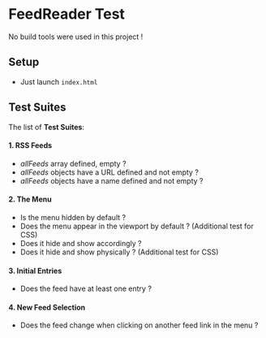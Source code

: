 # FeedReader Test

No build tools were used in this project !

## Setup
- Just launch `index.html`

## Test Suites

The list of **Test Suites**:

#### 1. RSS Feeds
- *allFeeds* array defined, empty ?
- *allFeeds* objects have a URL defined and not empty ?
- *allFeeds* objects have a name defined and not empty ?

#### 2. The Menu
- Is the menu hidden by default ?
- Does the menu appear in the viewport by default ? (Additional test for CSS)
- Does it hide and show accordingly ?
- Does it hide and show physically ? (Additional test for CSS)

#### 3. Initial Entries
- Does the feed have at least one entry ?

#### 4. New Feed Selection
- Does the feed change when clicking on another feed link in the menu ?
